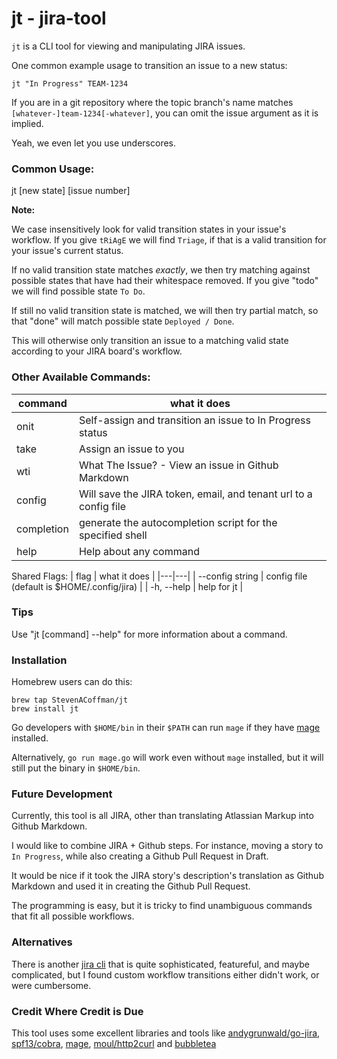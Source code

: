 # jt - jira-tool

`jt` is a CLI tool for viewing and manipulating JIRA issues.

One common example usage to transition an issue to a new status:
```
jt "In Progress" TEAM-1234
```

If you are in a git repository where the topic branch's name matches `[whatever-]team-1234[-whatever]`, you can omit
the issue argument as it is implied.

Yeah, we even let you use underscores.

### Common Usage:
jt [new state] [issue number]

**Note:** 

We case insensitively look for valid transition states in your issue's workflow. If you give `tRiAgE`
we will find `Triage`, if that is a valid transition for your issue's current status.

If no valid transition state matches *exactly*, we then try matching against
possible states that have had their whitespace removed. If you give "todo" we will find possible state `To Do`.

If still no valid transition state is matched, we will then try partial match, so that
"done" will match possible state `Deployed / Done`.

This will otherwise only transition an issue to a matching valid state according to your
JIRA board's workflow.

### Other Available Commands:
| command | what it does |
|---|---|
| onit        | Self-assign and transition an issue to In Progress status |
| take        | Assign an issue to you |
| wti         | What The Issue? - View an issue in Github Markdown |
| config      | Will save the JIRA token, email, and tenant url to a config file
| completion  | generate the autocompletion script for the specified shell |
| help        | Help about any command |

Shared Flags:
| flag | what it does |
|---|---|
| --config string |  config file (default is $HOME/.config/jira) |
| -h, --help      |  help for jt |

### Tips
Use "jt [command] --help" for more information about a command.

### Installation
Homebrew users can do this:
```
brew tap StevenACoffman/jt
brew install jt
```

Go developers with `$HOME/bin` in their `$PATH` can run `mage` if they have [mage](https://magefile.org/) installed.

Alternatively, `go run mage.go` will work even without `mage` installed, but it will still put the binary in `$HOME/bin`. 

### Future Development
Currently, this tool is all JIRA, other than translating Atlassian Markup into Github Markdown.

I would like to combine JIRA + Github steps. For instance, moving a story to `In Progress`,
while also creating a Github Pull Request in Draft. 

It would be nice if it took the JIRA story's description's translation as Github Markdown
and used it in creating the Github Pull Request. 

The programming is easy, but it is tricky to find unambiguous commands that fit all possible workflows.

### Alternatives

There is another [jira cli](https://github.com/go-jira/jira) that is quite sophisticated, featureful,
and maybe complicated, but I found custom workflow transitions either didn't work, or were cumbersome.

### Credit Where Credit is Due

This tool uses some excellent libraries and tools like [andygrunwald/go-jira](https://github.com/andygrunwald/go-jira),
[spf13/cobra](https://github.com/spf13/cobra), [mage](https://magefile.org/), [moul/http2curl](https://github.com/moul/http2curl) and [bubbletea](github.com/charmbracelet/bubbletea)